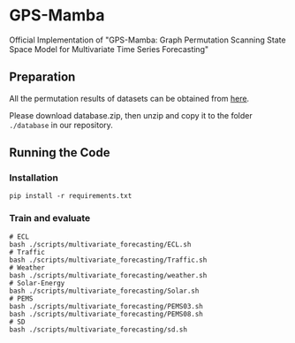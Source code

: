 # GPS-Mamba
Official Implementation of "GPS-Mamba: Graph Permutation Scanning State Space Model for Multivariate Time Series Forecasting"

## Preparation
All the permutation results of datasets can be obtained from [here](https://github.com/YunMeiGongRen/GPS-Mamba/releases/download/Permutation1.0/database.zip). 

Please download database.zip, then unzip and copy it to the folder `./database` in our repository.

## Running the Code
### Installation
```
pip install -r requirements.txt
``` 
### Train and evaluate
```
# ECL
bash ./scripts/multivariate_forecasting/ECL.sh
# Traffic
bash ./scripts/multivariate_forecasting/Traffic.sh
# Weather
bash ./scripts/multivariate_forecasting/weather.sh
# Solar-Energy
bash ./scripts/multivariate_forecasting/Solar.sh
# PEMS
bash ./scripts/multivariate_forecasting/PEMS03.sh
bash ./scripts/multivariate_forecasting/PEMS08.sh
# SD
bash ./scripts/multivariate_forecasting/sd.sh
```
